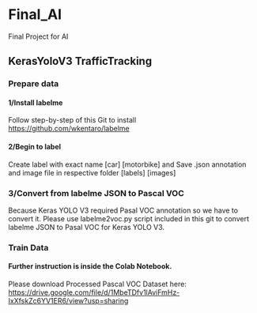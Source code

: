 # Final_AI
Final Project for AI

## KerasYoloV3 TrafficTracking
### Prepare data
#### 1/Install labelme
Follow step-by-step of this Git to install
https://github.com/wkentaro/labelme

#### 2/Begin to label
Create label with exact name [car] [motorbike] and Save .json annotation and image file in respective folder [labels] [images]

### 3/Convert from labelme JSON to Pascal VOC
Because Keras YOLO V3 required Pasal VOC annotation so we have to convert it.
Please use labelme2voc.py script included in this git to convert labelme JSON to Pasal VOC for Keras YOLO V3.

### Train Data
#### Further instruction is inside the Colab Notebook.
Please download Processed Pascal VOC Dataset here: https://drive.google.com/file/d/1MbeTDfv1lAviFmHz-IxXfskZc6YV1ER6/view?usp=sharing
